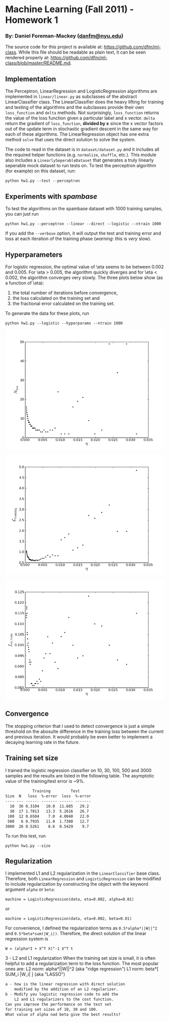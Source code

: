 # Machine Learning (Fall 2011) - Homework 1

### By: Daniel Foreman-Mackey (<danfm@nyu.edu>)

The source code for this project is available at: <https://github.com/dfm/ml-class>.
While this file should be readable as plain text, it can be seen rendered properly
at: <https://github.com/dfm/ml-class/blob/master/README.md>.

## Implementation

The Perceptron, LinearRegression and LogisticRegression algorithms are implemented
in `linear/linear.py` as subclasses of the abstract LinearClassifier class.  The
LinearClassifier does the heavy lifting for training and testing of the algorithms
and the subclasses provide their own `loss_function` and `delta` methods. Not
surprisingly, `loss_function` returns the value of the loss function given a 
particular label and x vector.  `delta` return the gradient of `loss_function`,
__divided by x__ since the x vector factors out of the update term in stochastic
gradient descent in the same way for each of these algorithms.  The LinearRegression
object has one extra method `solve` that uses the direct solution to solve the 
system.

The code to read in the dataset is in `dataset/dataset.py` and it includes all the
required helper functions (e.g. `normalize`, `shuffle`, etc.).  This module also
includes a `LinearlySeperableDataset` that generates a truly linearly seperable
mock dataset to run tests on.  To test the perceptron algorithm (for example) on
this dataset, run:

    python hw1.py --test --perceptron

## Experiments with _spambase_

To test the algorithms on the spambase dataset with 1000 training samples, you 
can just run

    python hw1.py --perceptron --linear --direct --logistic --ntrain 1000

If you add the `--verbose` option, it will output the test and training error and
loss at each iteration of the training phase (_warning_: this is _very_ slow).

## Hyperparameters

For logistic regression, the optimal value of \eta seems to be between 0.002 
and 0.005. For \eta > 0.005, the algorithm quickly diverges and for \eta < 0.002,
the algorithm converges very slowly. The three plots below show (as a function 
of \eta):

1. the total number of iterations before convergence,
2. the loss calculated on the training set and
3. the fractional error calculated on the training set.

To generate the data for these plots, run

    python hw1.py --logistic --hyperparams --ntrain 1000

![](https://github.com/dfm/ml-class/raw/master/hyperparams/Niter.png)

![](https://github.com/dfm/ml-class/raw/master/hyperparams/loss.png)

![](https://github.com/dfm/ml-class/raw/master/hyperparams/ferr.png)

## Convergence

The stopping criterion that I used to detect convergence is just a simple threshold
on the abosulte difference in the training loss between the current and previous
iteration. It would probably be even better to implement a decaying learning rate
in the future.

## Training set size

I trained the logistic regression classifier on 10, 30, 100, 500 and 3000 samples
and the results are listed in the following table. The asymptotic value of the
training/test error is ~9%.

                Training         Test
    Size  N   loss  %-error  loss  %-error
    ---- --- ------ ------- ------ -------
      10  36 0.3104   10.0  11.685   29.2
      30  17 1.7813   13.3  5.2616   26.7
     100  12 0.6504    7.0  4.0040   22.0
     500   6 0.7935   11.0  1.7380   12.7
    3000  26 0.5261    8.6  0.5429    9.7

To run this test, run

    python hw1.py --size

## Regularization

I implemented L1 and L2 regularization in the `LinearClassifier` base class.
Therefore, both `LinearRegression` and `LogisticRegression` can be modified to
include regularization by constructing the object with the keyword argument
`alpha` or `beta`:

    machine = LogisticRegression(data, eta=0.002, alpha=0.01)

or 

    machine = LogisticRegression(data, eta=0.002, beta=0.01)

For convenience, I defined the regularization terms as `0.5*alpha*||W||^2` and
`0.5*beta*sum(|W_i|)`.  Therefore, the direct solution of the linear regression
system is

    W = (alpha*I + X^T X)^-1 X^T t

3 - L2 and L1 regularization
    When the training set size is small, it is often helpful
    to add a regularization term to the loss function.
    The most popular ones are:
    L2 norm:   alpha*||W||^2    (aka "ridge regression")
    L1 norm:   beta*[ SUM_i |W_i| ]  (aka "LASSO")

    a - how is the linear regression with direct solution
        modified by the addition of an L2 regularizer.
    b - Modify you logistic regression code to add the
        L2 and L1 regularizers to the cost function.
	Can you improve the performance on the test set
	for training set sizes of 10, 30 and 100.
	What value of alpha nad beta give the best results?



